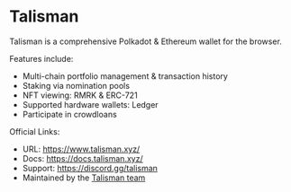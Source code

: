 # Talisman

Talisman is a comprehensive Polkadot & Ethereum wallet for the browser.

Features include:
- Multi-chain portfolio management & transaction history
- Staking via nomination pools
- NFT viewing: RMRK & ERC-721
- Supported hardware wallets: Ledger
- Participate in crowdloans

Official Links:
- URL: https://www.talisman.xyz/
- Docs: https://docs.talisman.xyz/
- Support: https://discord.gg/talisman
- Maintained by the [Talisman team](/actors/talisman)